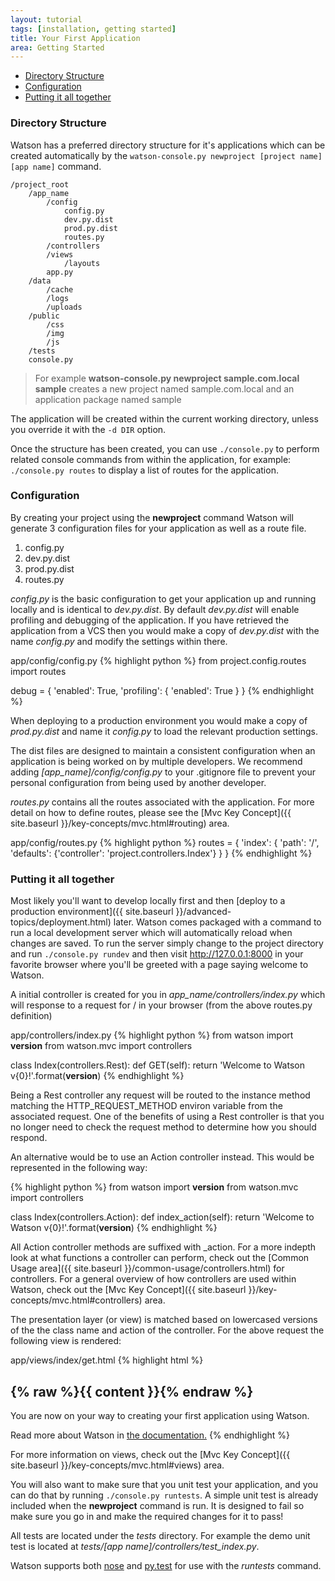 ```yaml
---
layout: tutorial
tags: [installation, getting started]
title: Your First Application
area: Getting Started
---
```

<section>


* [Directory Structure](#directory-structure)
* [Configuration](#configuration)
* [Putting it all together](#putting-it-all-together)

### <a id="directory-structure"></a>Directory Structure

Watson has a preferred directory structure for it's applications which can be created automatically by the `watson-console.py newproject [project name] [app name]` command.

	/project_root
		/app_name
			/config
				config.py
				dev.py.dist
				prod.py.dist
				routes.py
			/controllers
			/views
				/layouts
			app.py
		/data
			/cache
			/logs
			/uploads
		/public
			/css
			/img
			/js
		/tests
		console.py

> For example **watson-console.py newproject sample.com.local sample** creates a new project named sample.com.local and an application package named sample

The application will be created within the current working directory, unless you override it with the `-d DIR` option.

Once the structure has been created, you can use `./console.py` to perform related console commands from within the application, for example: `./console.py routes` to display a list of routes for the application.

### <a id="configuration"></a>Configuration

By creating your project using the **newproject** command Watson will generate 3 configuration files for your application as well as a route file.

1. config.py
2. dev.py.dist
3. prod.py.dist
4. routes.py

*config.py* is the basic configuration to get your application up and running locally and is identical to *dev.py.dist*. By default *dev.py.dist* will enable profiling and debugging of the application.
If you have retrieved the application from a VCS then you would make a copy of *dev.py.dist* with the name *config.py* and modify the settings within there.

<span class="sub">app/config/config.py</span>
{% highlight python %}
from project.config.routes import routes

debug = {
    'enabled': True,
    'profiling': {
        'enabled': True
    }
}
{% endhighlight %}

When deploying to a production environment you would make a copy of *prod.py.dist* and name it *config.py* to load the relevant production settings.

The dist files are designed to maintain a consistent configuration when an application is being worked on by multiple developers. We recommend adding *[app_name]/config/config.py* to your .gitignore file to prevent your personal configuration from being used by another developer.

*routes.py* contains all the routes associated with the application. For more detail on how to define routes, please see the [Mvc Key Concept]({{ site.baseurl }}/key-concepts/mvc.html#routing) area.

<span class="sub">app/config/routes.py</span>
{% highlight python %}
routes = {
    'index': {
        'path': '/',
        'defaults': {'controller': 'project.controllers.Index'}
    }
}
{% endhighlight %}


### <a id="putting-it-all-together"></a>Putting it all together

Most likely you'll want to develop locally first and then [deploy to a production environment]({{ site.baseurl }}/advanced-topics/deployment.html) later. Watson comes packaged with a command to run a local development server which will automatically reload when changes are saved. To run the server simply change to the project directory and run `./console.py rundev` and then visit http://127.0.0.1:8000 in your favorite browser where you'll be greeted with a page saying welcome to Watson.

A initial controller is created for you in *app_name/controllers/index.py* which will response to a request for / in your browser (from the above routes.py definition)

<span class="sub">app/controllers/index.py</span>
{% highlight python %}
from watson import __version__
from watson.mvc import controllers

class Index(controllers.Rest):
    def GET(self):
        return 'Welcome to Watson v{0}!'.format(__version__)
{% endhighlight %}

Being a Rest controller any request will be routed to the instance method matching the HTTP\_REQUEST\_METHOD environ variable from the associated request. One of the benefits of using a Rest controller is that you no longer need to check the request method to determine how you should respond.

An alternative would be to use an Action controller instead. This would be represented in the following way:

{% highlight python %}
from watson import __version__
from watson.mvc import controllers

class Index(controllers.Action):
    def index_action(self):
        return 'Welcome to Watson v{0}!'.format(__version__)
{% endhighlight %}

All Action controller methods are suffixed with _action. For a more indepth look at what functions a controller can perform, check out the [Common Usage area]({{ site.baseurl }}/common-usage/controllers.html) for controllers. For a general overview of how controllers are used within Watson, check out the [Mvc Key Concept]({{ site.baseurl }}/key-concepts/mvc.html#controllers) area.

The presentation layer (or view) is matched based on lowercased versions of the the class name and action of the controller. For the above request the following view is rendered:

<span class="sub">app/views/index/get.html</span>
{% highlight html %}
<!DOCTYPE html>
<html>
    <head>
        <title>Welcome to Watson!</title>
    </head>
    <body>
        <h1>{% raw %}{{ content }}{% endraw %}</h1>
        <p>You are now on your way to creating your first application using Watson.</p>
        <p>Read more about Watson in <a href="http://simoncoulton.github.io/watson/">the documentation.</a>
    </body>
</html>
{% endhighlight %}

For more information on views, check out the [Mvc Key Concept]({{ site.baseurl }}/key-concepts/mvc.html#views) area.

You will also want to make sure that you unit test your application, and you can do that by running `./console.py runtests`. A simple unit test is already included when the **newproject** command is run. It is designed to fail so make sure you go in and make the required changes for it to pass!

All tests are located under the *tests* directory. For example the demo unit test is located at *tests/[app name]/controllers/test_index.py*.

Watson supports both [nose](https://nose.readthedocs.org/en/latest/) and [py.test](http://pytest.org/latest/) for use with the *runtests* command.

</section>
